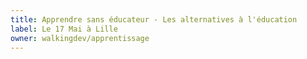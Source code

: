 ```yaml
---
title: Apprendre sans éducateur - Les alternatives à l'éducation
label: Le 17 Mai à Lille
owner: walkingdev/apprentissage
---
```

